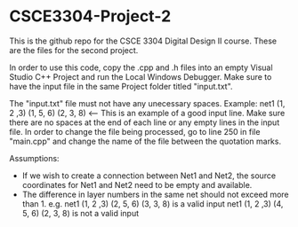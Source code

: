 # CSCE3304-Project-2
This is the github repo for the CSCE 3304 Digital Design II course. These are the files for the second project.

In order to use this code, copy the .cpp and .h files into an empty Visual Studio C++ Project and run the Local 
Windows Debugger. Make sure to have the input file in the same Project folder titled "input.txt".

The "input.txt" file must not have any unecessary spaces.
Example: net1 (1, 2 ,3) (1, 5, 6) (2, 3, 8) <-- This is an example of a good input line.
Make sure there are no spaces at the end of each line or any empty lines in the input file.
In order to change the file being processed, go to line 250 in file "main.cpp" and change the name of the file 
between the quotation marks.

Assumptions:

- If we wish to create a connection between Net1 and Net2, the source coordinates for Net1 and Net2 need to be 
empty and available.
- The difference in layer numbers in the same net should not exceed more than 1. 
  e.g. net1 (1, 2 ,3) (2, 5, 6) (3, 3, 8) is a valid input
       net1 (1, 2 ,3) (4, 5, 6) (2, 3, 8) is not a valid input
